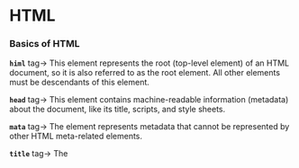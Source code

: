 # HTML

### Basics of HTML

**`himl`** tag→ This element represents the root (top-level element) of an HTML document, so it is also referred to as the root element. All other elements must be descendants of this element.

**`head`** tag→ This element contains machine-readable information (metadata) about the document, like its title, scripts, and style sheets.

**`mata`** tag→ The <meta> element represents metadata that cannot be represented by other HTML meta-related elements.

**`title`** tag→ The <title> element defines the document's title that is shown in a browser's title bar or a page's tab.

**`body`** tag→ The <body> element represents the content of an HTML document. There can be only one <body> element in a document.

```html
<!DOCTYPE html>  <!-- Defines HTML version(HTML5) -->
<html lang="en">  <!-- Parent of all HTML tags / Root element | lang -> used for defining language of HTML file -->
<head>  <!-- Parent element of all meta deta tags  -->
    <meta charset="UTF-8">
    <meta name="viewport" content="width=device-width, initial-scale=1.0">
    <title>Document</title>  <!-- Defines title of the website -->
</head>
<body>  <!-- Parent of all content tags -->
    <h1>Hello World!</h1>  <!-- Heading tag -->
</body>
</html>
```

### HTML Tags

**`Heading`** tags → The **`h1`** to **`h6`** HTML elements represent six levels of section headings. `h1` is the highest section level and `h6` is the lowest. By default, all heading elements create a [block-level](https://developer.mozilla.org/en-US/docs/Glossary/Block-level_content) box in the layout, starting on a new line and taking up the full width available in their containing block.

**`Paragraph`** tag → The **`p`** HTML element represents a paragraph. Paragraphs are [block-level elements](https://developer.mozilla.org/en-US/docs/Glossary/Block-level_content). HTML paragraphs can be any structural grouping of related content, such as images or form fields.

**`hr`  tag →** The **`hr`**  HTML element represents a thematic break between paragraph-level elements: for example, a change of scene in a story, or a shift of topic within a section.

**`Image` tag →** The **`img`** HTML element embeds an image into the document.

**`Video` tag →** The **`video`** HTML element embeds a media player which supports video playback into the document. You can use `video` for audio content as well, but the `[audio](https://developer.mozilla.org/en-US/docs/Web/HTML/Element/audio)` element may provide a more appropriate user experience.

**`Anchor` tag →** The **`a`** HTML element (or *anchor* element), with its `[href](https://developer.mozilla.org/en-US/docs/Web/HTML/Element/a#href)` attribute, creates a hyperlink to web pages, files, email addresses, locations in the same page, or anything else a URL can address.

**`Bold` tag →** The **`b`**  HTML element is used to draw the reader's attention to the element's contents, which are not otherwise granted special importance. This was formerly known as the Boldface element, and most browsers still draw the text in boldface. However, you should not use `b` for styling text or granting importance. If you wish to create boldface text, you should use the CSS `[font-weight](https://developer.mozilla.org/en-US/docs/Web/CSS/font-weight)` property. If you wish to indicate an element is of special importance, you should use the `[strong](https://developer.mozilla.org/en-US/docs/Web/HTML/Element/strong)` element.

**`Italic` tag →** The **`i`** HTML ****element represents a range of text that is set off from the normal text for some reason, such as idiomatic text, technical terms, taxonomical designations, among others.

**`Preformated text` →** The **`pre`** HTML element represents preformatted text which is to be presented exactly as written in the HTML file.

**`Header` tag →** The **`header`** HTML element represents introductory content, typically a group of introductory or navigational aids. It may contain some heading elements but also a logo, a search form, an author name, and other elements.

- **`Navigation` tag →** The **`nav`**  HTML element represents a section of a page whose purpose is to provide navigation links, either within the current document or to other documents. Common examples of navigation sections are menus, tables of contents, and indexes.

**`Main` tag →** The **`main`** HTML element represents the dominant content of the **`body`** of a document. The main content area consists of content that is directly related to or expands upon the central topic of a document, or the central functionality of an application.

- **`Section` tag →** The **`section`**  HTML element represents a generic standalone section of a document, which doesn't have a more specific semantic element to represent it.
- **`Article` tag →** The **`article`**  HTML element represents a self-contained composition in a document, page, application, or site, which is intended to be independently distributable or reusable (e.g., in syndication). Examples include: a forum post, a magazine or newspaper article, or a blog entry, a product card, a user-submitted comment, an interactive widget or gadget, or any other independent item of content.
- **`Aside` tag →** The **`aside`** HTML  element represents a portion of a document whose content is only indirectly related to the document's main content. Asides are frequently presented as sidebars or call-out boxes.

**`Footer` tag →** The **`footer`** HTML element represents a footer for its nearest ancestor [sectioning content](https://developer.mozilla.org/en-US/docs/Web/HTML/Content_categories#sectioning_content) or [sectioning root](https://developer.mozilla.org/en-US/docs/Web/HTML/Element/Heading_Elements#labeling_section_content) element. A `footer` typically contains information about the author of the section, copyright data or links to related documents.

**`Division` tag →** The **`div`** HTML element is the generic container for flow content. It has no effect on the content or layout until styled in some way using CSS (e.g. styling is directly applied to it, or some kind of layout model like [Flexbox](https://developer.mozilla.org/en-US/docs/Web/CSS/CSS_flexible_box_layout) is applied to its parent element).

`Span` tag → The **`span`** HTML element is a generic inline container for phrasing content, which does not inherently represent anything. It can be used to group elements for styling purposes (using the `[class](https://developer.mozilla.org/en-US/docs/Web/HTML/Global_attributes#class)` or `[id](https://developer.mozilla.org/en-US/docs/Web/HTML/Global_attributes#id)` attributes), or because they share attribute values, such as `[lang](https://developer.mozilla.org/en-US/docs/Web/HTML/Global_attributes#lang)`. It should be used only when no other semantic element is appropriate. `span` is very much like a `[div](https://developer.mozilla.org/en-US/docs/Web/HTML/Element/div)` element, but `[div](https://developer.mozilla.org/en-US/docs/Web/HTML/Element/div)` is a [block-level element](https://developer.mozilla.org/en-US/docs/Glossary/Block-level_content) whereas a `span` is an [inline-level element](https://developer.mozilla.org/en-US/docs/Glossary/Inline-level_content).
